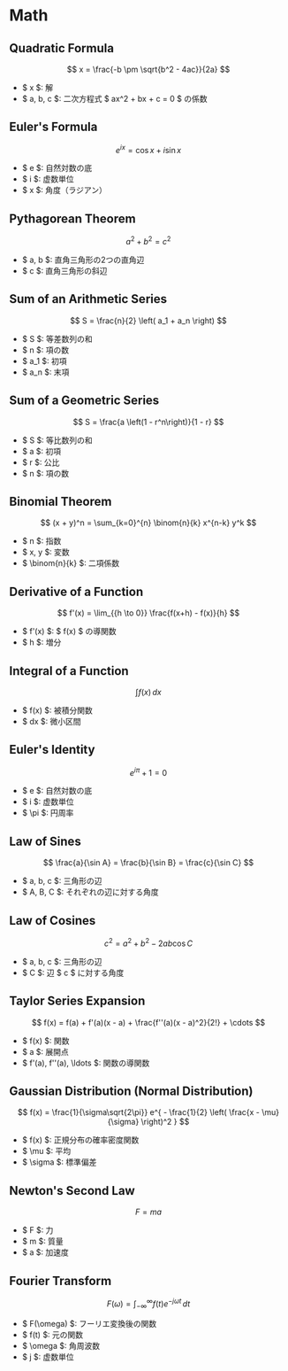 # Math

## Quadratic Formula

$$ x = \frac{-b \pm \sqrt{b^2 - 4ac}}{2a} $$

- $ x $: 解
- $ a, b, c $: 二次方程式 $ ax^2 + bx + c = 0 $ の係数

## Euler's Formula

$$ e^{ix} = \cos x + i \sin x $$

- $ e $: 自然対数の底
- $ i $: 虚数単位
- $ x $: 角度（ラジアン）

## Pythagorean Theorem

$$ a^2 + b^2 = c^2 $$

- $ a, b $: 直角三角形の2つの直角辺
- $ c $: 直角三角形の斜辺

## Sum of an Arithmetic Series

$$ S = \frac{n}{2} \left( a_1 + a_n \right) $$

- $ S $: 等差数列の和
- $ n $: 項の数
- $ a_1 $: 初項
- $ a_n $: 末項

## Sum of a Geometric Series

$$ S = \frac{a \left(1 - r^n\right)}{1 - r} $$

- $ S $: 等比数列の和
- $ a $: 初項
- $ r $: 公比
- $ n $: 項の数

## Binomial Theorem

$$ (x + y)^n = \sum_{k=0}^{n} \binom{n}{k} x^{n-k} y^k $$

- $ n $: 指数
- $ x, y $: 変数
- $ \binom{n}{k} $: 二項係数

## Derivative of a Function

$$ f'(x) = \lim_{{h \to 0}} \frac{f(x+h) - f(x)}{h} $$

- $ f'(x) $: $ f(x) $ の導関数
- $ h $: 増分

## Integral of a Function

$$ \int f(x) \, dx $$

- $ f(x) $: 被積分関数
- $ dx $: 微小区間

## Euler's Identity

$$ e^{i\pi} + 1 = 0 $$

- $ e $: 自然対数の底
- $ i $: 虚数単位
- $ \pi $: 円周率

## Law of Sines

$$ \frac{a}{\sin A} = \frac{b}{\sin B} = \frac{c}{\sin C} $$

- $ a, b, c $: 三角形の辺
- $ A, B, C $: それぞれの辺に対する角度

## Law of Cosines

$$ c^2 = a^2 + b^2 - 2ab \cos C $$

- $ a, b, c $: 三角形の辺
- $ C $: 辺 $ c $ に対する角度

## Taylor Series Expansion

$$ f(x) = f(a) + f'(a)(x - a) + \frac{f''(a)(x - a)^2}{2!} + \cdots $$

- $ f(x) $: 関数
- $ a $: 展開点
- $ f'(a), f''(a), \ldots $: 関数の導関数

## Gaussian Distribution (Normal Distribution)

$$ f(x) = \frac{1}{\sigma\sqrt{2\pi}} e^{ - \frac{1}{2} \left( \frac{x - \mu}{\sigma} \right)^2 } $$

- $ f(x) $: 正規分布の確率密度関数
- $ \mu $: 平均
- $ \sigma $: 標準偏差

## Newton's Second Law

$$ F = ma $$

- $ F $: 力
- $ m $: 質量
- $ a $: 加速度

## Fourier Transform

$$ F(\omega) = \int_{-\infty}^{\infty} f(t) e^{-j\omega t} \, dt $$

- $ F(\omega) $: フーリエ変換後の関数
- $ f(t) $: 元の関数
- $ \omega $: 角周波数
- $ j $: 虚数単位
